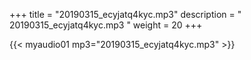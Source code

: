 +++
title = "20190315_ecyjatq4kyc.mp3"
description = " 20190315_ecyjatq4kyc.mp3 "
weight = 20
+++

{{< myaudio01 mp3="20190315_ecyjatq4kyc.mp3" >}}

